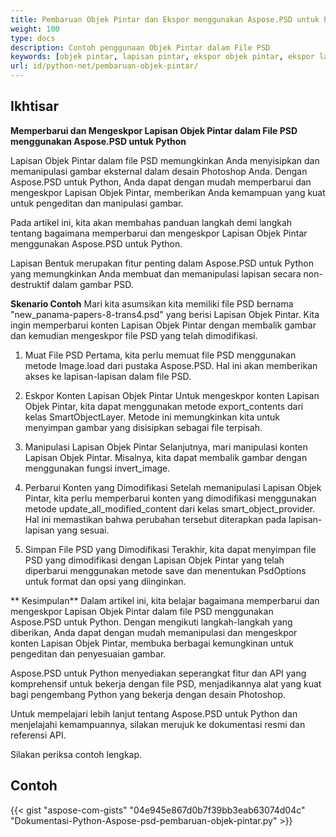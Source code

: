 ```yaml
---
title: Pembaruan Objek Pintar dan Ekspor menggunakan Aspose.PSD untuk Python
weight: 100
type: docs
description: Contoh penggunaan Objek Pintar dalam File PSD
keywords: [objek pintar, lapisan pintar, ekspor objek pintar, ekspor lapisan pintar, pembaruan objek pintar, pembaruan lapisan pintar, api psd, python, contoh kode]
url: id/python-net/pembaruan-objek-pintar/
---
```


## **Ikhtisar**


**Memperbarui dan Mengeskpor Lapisan Objek Pintar dalam File PSD menggunakan Aspose.PSD untuk Python**

Lapisan Objek Pintar dalam file PSD memungkinkan Anda menyisipkan dan memanipulasi gambar eksternal dalam desain Photoshop Anda. Dengan Aspose.PSD untuk Python, Anda dapat dengan mudah memperbarui dan mengeskpor Lapisan Objek Pintar, memberikan Anda kemampuan yang kuat untuk pengeditan dan manipulasi gambar.

Pada artikel ini, kita akan membahas panduan langkah demi langkah tentang bagaimana memperbarui dan mengeskpor Lapisan Objek Pintar menggunakan Aspose.PSD untuk Python.

Lapisan Bentuk merupakan fitur penting dalam Aspose.PSD untuk Python yang memungkinkan Anda membuat dan memanipulasi lapisan secara non-destruktif dalam gambar PSD.

**Skenario Contoh**
Mari kita asumsikan kita memiliki file PSD bernama "new_panama-papers-8-trans4.psd" yang berisi Lapisan Objek Pintar. Kita ingin memperbarui konten Lapisan Objek Pintar dengan membalik gambar dan kemudian mengeskpor file PSD yang telah dimodifikasi.

1. Muat File PSD
Pertama, kita perlu memuat file PSD menggunakan metode Image.load dari pustaka Aspose.PSD. Hal ini akan memberikan akses ke lapisan-lapisan dalam file PSD.

2. Eskpor Konten Lapisan Objek Pintar
Untuk mengeskpor konten Lapisan Objek Pintar, kita dapat menggunakan metode export_contents dari kelas SmartObjectLayer. Metode ini memungkinkan kita untuk menyimpan gambar yang disisipkan sebagai file terpisah.

3. Manipulasi Lapisan Objek Pintar
Selanjutnya, mari manipulasi konten Lapisan Objek Pintar. Misalnya, kita dapat membalik gambar dengan menggunakan fungsi invert_image.

4. Perbarui Konten yang Dimodifikasi
Setelah memanipulasi Lapisan Objek Pintar, kita perlu memperbarui konten yang dimodifikasi menggunakan metode update_all_modified_content dari kelas smart_object_provider. Hal ini memastikan bahwa perubahan tersebut diterapkan pada lapisan-lapisan yang sesuai.

5. Simpan File PSD yang Dimodifikasi
Terakhir, kita dapat menyimpan file PSD yang dimodifikasi dengan Lapisan Objek Pintar yang telah diperbarui menggunakan metode save dan menentukan PsdOptions untuk format dan opsi yang diinginkan.

** Kesimpulan**
Dalam artikel ini, kita belajar bagaimana memperbarui dan mengeskpor Lapisan Objek Pintar dalam file PSD menggunakan Aspose.PSD untuk Python. Dengan mengikuti langkah-langkah yang diberikan, Anda dapat dengan mudah memanipulasi dan mengeskpor konten Lapisan Objek Pintar, membuka berbagai kemungkinan untuk pengeditan dan penyesuaian gambar.

Aspose.PSD untuk Python menyediakan seperangkat fitur dan API yang komprehensif untuk bekerja dengan file PSD, menjadikannya alat yang kuat bagi pengembang Python yang bekerja dengan desain Photoshop.

Untuk mempelajari lebih lanjut tentang Aspose.PSD untuk Python dan menjelajahi kemampuannya, silakan merujuk ke dokumentasi resmi dan referensi API.

Silakan periksa contoh lengkap.

## **Contoh**
{{< gist "aspose-com-gists" "04e945e867d0b7f39bb3eab63074d04c" "Dokumentasi-Python-Aspose-psd-pembaruan-objek-pintar.py" >}}
